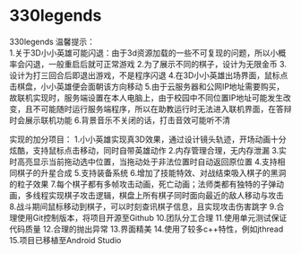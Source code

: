 # 330legends
330legends
温馨提示：         
1.关于3D小小英雄可能闪退：由于3d资源加载的一些不可复现的问题，所以小概率会闪退，一般重启后就可正常游戏
2.为了展示不同的棋子，设计为无限金币
3.设计为打三回合后即退出游戏，不是程序闪退
4.在3D小小英雄出场界面，鼠标点击棋盘，小小英雄便会面朝该方向移动
5.由于云服务器和公网IP地址需要购买，故联机实现时，服务端设置在本人电脑上，由于校园中不同位置IP地址可能发生改变，且不可能随时运行服务端程序，所以在助教运行时无法进入联机界面，在答辩时会展示联机功能
6.背景音乐不关闭的话，打击音效可能听不清

实现的加分项目：
1.小小英雄实现真3D效果，通过设计镜头轨迹，开场动画十分炫酷，支持鼠标点击移动，同时自带英雄动作
2.内存管理合理，无内存泄漏
3.实时高亮显示当前拖动选中位置，当拖动处于非法位置时自动返回原位置
4.支持相同棋子的升星合成
5.支持装备系统
6.增加了技能特效、对战结束吸入棋子的黑洞的粒子效果
7.每个棋子都有多帧攻击动画，死亡动画；法师类都有独特的子弹动画，多线程实现棋子攻击逻辑，棋盘上所有棋子同时面向最近的敌人移动与攻击
8.战斗期间鼠标移动到棋子，可以时刻查讯棋子信息，且实现攻击伤害跳字
9.合理使用Git控制版本，将项目开源至Github
10.团队分工合理
11.使用单元测试保证代码质量
12.合理的抛出异常
13.界面精美
14.使用了较多c++特性，例如jthread
15.项目已移植至Android Studio
